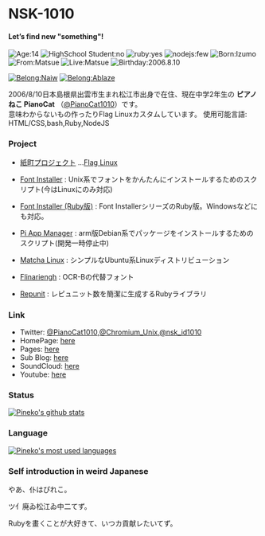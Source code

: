 # NSK-1010

#### Let’s find new "something"!

![Age:14](https://img.shields.io/badge/Age-14-green?style=for-the-badge)
![HighSchool Student:no](https://img.shields.io/badge/JuniorHighSchool_Student-yes-blue?style=for-the-badge)
![ruby:yes](https://img.shields.io/badge/ruby-yes-red?style=for-the-badge)
![nodejs:few](https://img.shields.io/badge/nodejs-few-green?style=for-the-badge)
![Born:Izumo](https://img.shields.io/badge/born-izumo-blue?style=for-the-badge)
![From:Matsue](https://img.shields.io/badge/from-matsue-green?style=for-the-badge)
![Live:Matsue](https://img.shields.io/badge/live-matsue-green?style=for-the-badge)
![Birthday:2006.8.10](https://img.shields.io/badge/birthday-2006.8.10-blue?style=for-the-badge)

[![Belong:Naiw](https://img.shields.io/badge/Belongs-Naiw-00b4ff?style=for-the-badge)](https://naiw.jp)
[![Belong:Ablaze](https://img.shields.io/badge/Belongs-Ablaze-ff6600?style=for-the-badge)](https://ablaze.tokyo)

2006/8/10日本島根県出雲市生まれ松江市出身で在住、現在中学2年生の **ピアノねこ PianoCat** （[@PianoCat1010](https://twitter.com/nsk_id1010)）です。  
意味わからないもの作ったりFlag Linuxカスタムしています。
使用可能言語: HTML/CSS,bash,Ruby,NodeJS

### Project
  - [紙町プロジェクト](https://nsk-1010.github.io/paper-town)
    …[Flag Linux](https://github.com/users/NSK-1010/projects/1)
  - [Font Installer](https://github.com/users/NSK-1010/projects/2) : Unix系でフォントをかんたんにインストールするためのスクリプト(今はLinuxにのみ対応)
  - [Font Installer (Ruby版)](https://github.com/users/NSK-1010/projects/3) : Font InstallerシリーズのRuby版。Windowsなどにも対応。
  - [Pi App Manager](https://github.com/NSK-1010/pi-app-manager) : arm版Debian系でパッケージをインストールするためのスクリプト(開発一時停止中)
  - [Matcha Linux](https://nsk-1010.github.io/matcha) : シンプルなUbuntu系Linuxディストリビューション
  
  - [Flinariengh](https://github.com/NSK-1010/Flinariengh) : OCR-Bの代替フォント
  
  - [Repunit](https://github.com/NSK-1010/ruby-repunit) : レピュニット数を簡潔に生成するRubyライブラリ

### Link
  - Twitter: [@PianoCat1010](https://twitter.com/PianoCat1010),[@Chromium_Unix](https://twitter.com/Chromium_Unix),[@nsk_id1010](https://twitter.com/nsk_id1010)
  - HomePage: [here](https://pianocat1010.shop)
  - Pages: [here](http://nsk-1010.github.io)
  - Sub Blog: [here](https://nsk-1010.hatenablog.com)
  - SoundCloud: [here](https://soundcloud.com/pianocat-295049993)
  - Youtube: [here](https://www.youtube.com/channel/UCScJbEsV4CTYo7llrukgRdQ)

### Status
[![Pineko's github stats](https://github-readme-stats.vercel.app/api?username=NSK-1010&count_private=true&show_icons=true&theme=tokyonight)](https://github.com/NSK-1010)

### Language
[![Pineko's most used languages](https://github-readme-stats.vercel.app/api/top-langs/?username=NSK-1010&show_icons=true&theme=tokyonight)](https://github.com/NSK-1010)

### Self introduction in weird Japanese
やあ、仆はぴれこ。

ツ亻廃ゐ松江ゐ中二てず。

Rubyを畫ㄑことが大好きて、いつカ貢献レたいてず。
